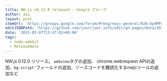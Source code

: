 ```yaml
---
title: NW.js v0.12.0 released - Google グループ
author: azu
layout: post
itemUrl: 'https://groups.google.com/forum/#!msg/nwjs-general/NJA-Up4MFug/1jmBPjzklSUJ'
editJSONPath: 'https://github.com/jser/jser.info/edit/gh-pages/data/2015/03/index.json'
date: '2015-03-07T13:47:02+00:00'
tags:
  - node-webkit
  - ReleaseNote
---
```

NW.js 0.12.0 リリース。
`webview`タグの追加、 chrome.webrequest APIの追加、`bg-script'`フィールドの追加、ソースコードを難読化するnwjcツールの追加など

